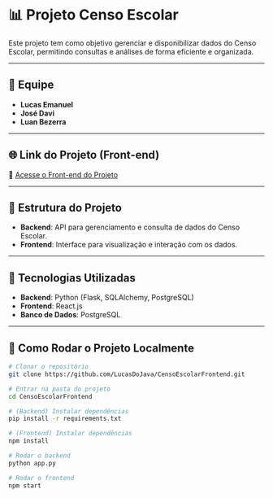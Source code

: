 # 📊 Projeto Censo Escolar

Este projeto tem como objetivo gerenciar e disponibilizar dados do Censo Escolar, permitindo consultas e análises de forma eficiente e organizada.

---

## 👥 Equipe

- **Lucas Emanuel**  
- **José Davi**  
- **Luan Bezerra**

---

## 🌐 Link do Projeto (Front-end)

🔗 [Acesse o Front-end do Projeto](https://github.com/LucasDoJava/CensoEscolarFrontend/tree/Lucas-Emanuel)

---

## 📂 Estrutura do Projeto

- **Backend**: API para gerenciamento e consulta de dados do Censo Escolar.  
- **Frontend**: Interface para visualização e interação com os dados.  

---

## 🚀 Tecnologias Utilizadas

- **Backend**: Python (Flask, SQLAlchemy, PostgreSQL)  
- **Frontend**: React.js 
- **Banco de Dados**: PostgreSQL  

---

## 📌 Como Rodar o Projeto Localmente

```bash
# Clonar o repositório
git clone https://github.com/LucasDoJava/CensoEscolarFrontend.git

# Entrar na pasta do projeto
cd CensoEscolarFrontend

# (Backend) Instalar dependências
pip install -r requirements.txt

# (Frontend) Instalar dependências
npm install

# Rodar o backend
python app.py

# Rodar o frontend
npm start
